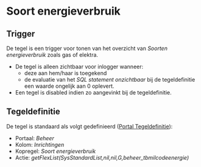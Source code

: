 # Soort energieverbruik

## Trigger

De tegel is een trigger voor tonen van het overzicht van *Soorten energieverbruik* zoals gas of elektra.

- De tegel is alleen zichtbaar voor inlogger wanneer:
  - deze aan hem/haar is toegekend
  - de evaluatie van het *SQL statement onzichtbaar* bij de tegeldefinitie een waarde ongelijk aan 0 oplevert.
- Een tegel is disabled indien zo aangevinkt bij de tegeldefinitie.

## Tegeldefinitie

De tegel is standaard als volgt gedefinieerd ([Portal Tegeldefinitie](../../../../instellen_inrichten/portaldefinitie/portal_tegel.md)):

- Portaal: *Beheer*
- Kolom: *Inrichtingen*
- Kopregel: *Soort energieverbruik*
- Actie: *getFlexList(SysStandardList,nil,nil,G,beheer_tbmilcodeenergie)*
